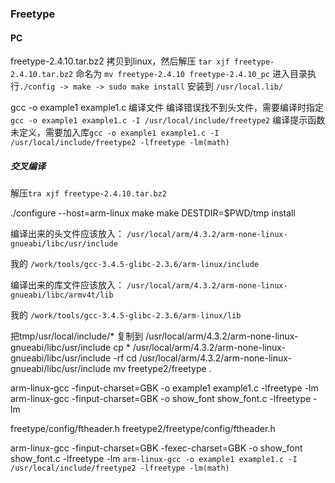 ### Freetype

#### PC

freetype-2.4.10.tar.bz2 拷贝到linux，然后解压 `tar xjf freetype-2.4.10.tar.bz2` 命名为 `mv freetype-2.4.10 freetype-2.4.10_pc` 进入目录执行`./config -> make -> sudo make install` 安装到 `/usr/local.lib/`


gcc -o example1 example1.c 编译文件
编译错误找不到头文件，需要编译时指定
`gcc -o example1 example1.c -I /usr/local/include/freetype2` 编译提示函数未定义，需要加入库`gcc -o example1 example1.c -I /usr/local/include/freetype2 -lfreetype -lm(math)`

##### 交叉编译

解压`tra xjf freetype-2.4.10.tar.bz2`


./configure --host=arm-linux
make
make DESTDIR=$PWD/tmp install

编译出来的头文件应该放入：
`/usr/local/arm/4.3.2/arm-none-linux-gnueabi/libc/usr/include` 

我的
`/work/tools/gcc-3.4.5-glibc-2.3.6/arm-linux/include`

编译出来的库文件应该放入：
`/usr/local/arm/4.3.2/arm-none-linux-gnueabi/libc/armv4t/lib`

我的 `/work/tools/gcc-3.4.5-glibc-2.3.6/arm-linux/lib`


把tmp/usr/local/include/*  复制到 /usr/local/arm/4.3.2/arm-none-linux-gnueabi/libc/usr/include
cp * /usr/local/arm/4.3.2/arm-none-linux-gnueabi/libc/usr/include -rf
cd /usr/local/arm/4.3.2/arm-none-linux-gnueabi/libc/usr/include
mv freetype2/freetype .

arm-linux-gcc -finput-charset=GBK -o example1 example1.c  -lfreetype -lm
arm-linux-gcc -finput-charset=GBK -o show_font show_font.c  -lfreetype -lm


freetype/config/ftheader.h
freetype2/freetype/config/ftheader.h 



arm-linux-gcc -finput-charset=GBK -fexec-charset=GBK -o show_font show_font.c -lfreetype -lm 
`arm-linux-gcc -o example1 example1.c -I /usr/local/include/freetype2 -lfreetype -lm(math)`